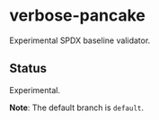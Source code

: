 # verbose-pancake
Experimental SPDX baseline validator.

## Status
Experimental.

**Note**: The default branch is `default`.
